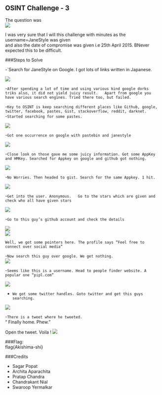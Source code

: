 ## OSINT Challenge - 3
The question was  
![](/HACKIM-8/images/osint3/1.png?raw=true)  

I was very sure that I will this challenge with minutes as the username=JaneStyle was given  
and also the date of compromise was given i.e 25th April 2015. BNever expected this to be difficult.  

###Steps to Solve  

-`Search for JaneStyle on Google. I got lots of links written in Japanese.  

![](/HACKIM-8/images/osint3/2.png?raw=true)  

-`After spending a lot of time and using various kind google dorks triks also, it did not yield juicy result.  
Apart from google you have various search engines. Tried there too, but failed.`  

-`Key to OSINT is keep searching different places like Github, google, twitter, facebook, pastes, Gist, stackoverflow, reddit, darknet.`  
-`Started searching for some pastes.`  

![](/HACKIM-8/images/osint3/3.png?raw=true)    

-`Got one occurrence on google with pastebin and janestyle`  

![](/HACKIM-8/images/osint3/4.png?raw=true)  

-`Close look on those gave me some juicy information. Got some AppKey and HMKey. Searched for Appkey on google and github got nothing.`  

![](/HACKIM-8/images/osint3/5.png?raw=true)  

-`No Worries. Then headed to gist. Search for the same Appkey. 1 hit.`  

![](/HACKIM-8/images/osint3/6.png?raw=true)  

-`Get into the user. Anonymous.  
Go to the stars which are given and check who all have given stars`  

![](/HACKIM-8/images/osint3/7.png?raw=true)  

-`Go to this guy’s github account and check the details`  

![](/HACKIM-8/images/osint3/8.png?raw=true)  
![](/HACKIM-8/images/osint3/9.png?raw=true)  

    Well, we got some pointers here. The profile says “Feel free to connect over social media”  
    
-`Now search this guy over google. We get nothing.`  
 ![](/HACKIM-8/images/osint3/10.png?raw=true)  

-`Seems like this is a username. Head to people finder website. A popular one “pipl.com”`  

 ![](/HACKIM-8/images/osint3/11.png?raw=true)  

- `We got some twitter handles. Goto twitter and get this guys searching.`  

 ![](/HACKIM-8/images/osint3/12.png?raw=true)  

-`There is a tweet where he tweeted.`  
    “ Finally home. Phew.”  
    
Open the tweet. Voila !
 ![](/HACKIM-8/images/osint3/13.png?raw=true)  
 
 
###Flag:  
    flag{Akishima-shi}  
    
    
    
###Credits  
- Sagar Popat
- Archita Aparachita
- Pratap Chandra
- Chandrakant Nial
- Swaroop Yermalkar

















